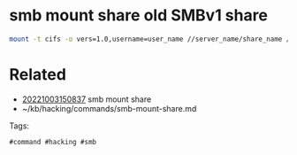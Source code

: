 # smb mount share old SMBv1 share
```bash
mount -t cifs -o vers=1.0,username=user_name //server_name/share_name /mnt/
```

# Related

- [20221003150837](/zet/20221003150837/README.md) smb mount share
- ~/kb/hacking/commands/smb-mount-share.md

Tags:

    #command #hacking #smb 
